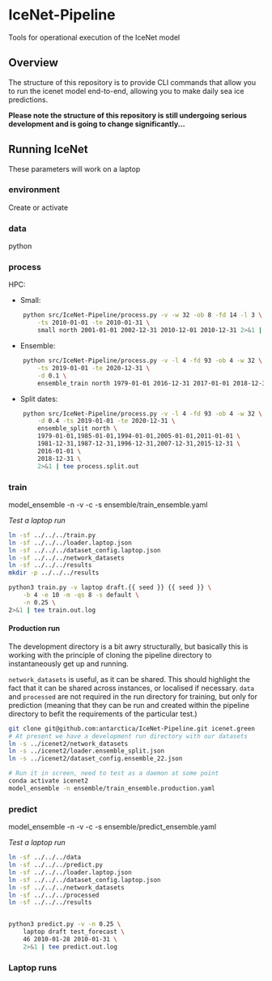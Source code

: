 # IceNet-Pipeline
Tools for operational execution of the IceNet model

## Overview

The structure of this repository is to provide CLI commands that allow you to
 run the icenet model end-to-end, allowing you to make daily sea ice 
 predictions.
 
 __Please note the structure of this repository is still undergoing serious 
 development and is going to change significantly...__
 
## Running IceNet

These parameters will work on a laptop 

### environment

Create or activate

### data

python

### process


HPC:

* Small:  

```bash
    python src/IceNet-Pipeline/process.py -v -w 32 -ob 8 -fd 14 -l 3 \
        -ts 2010-01-01 -te 2010-01-31 \
        small north 2001-01-01 2002-12-31 2010-12-01 2010-12-31 2>&1 | tee logs/process.small.log
```

* Ensemble:

```bash    
    python src/IceNet-Pipeline/process.py -v -l 4 -fd 93 -ob 4 -w 32 \
        -ts 2019-01-01 -te 2020-12-31 \
        -d 0.1 \   
        ensemble_train north 1979-01-01 2016-12-31 2017-01-01 2018-12-31 2>&1 | tee process.ensemble.out
```

* Split dates:

```bash    
    python src/IceNet-Pipeline/process.py -v -l 4 -fd 93 -ob 4 -w 32 \
        -d 0.4 -ts 2019-01-01 -te 2020-12-31 \
        ensemble_split north \
        1979-01-01,1985-01-01,1994-01-01,2005-01-01,2011-01-01 \
        1981-12-31,1987-12-31,1996-12-31,2007-12-31,2015-12-31 \
        2016-01-01 \
        2018-12-31 \
        2>&1 | tee process.split.out
```

### train

model_ensemble -n -v -c -s ensemble/train_ensemble.yaml

_Test a laptop run_

```bash
ln -sf ../../../train.py
ln -sf ../../../loader.laptop.json
ln -sf ../../../dataset_config.laptop.json
ln -sf ../../../network_datasets
ln -sf ../../../results
mkdir -p ../../../results

python3 train.py -v laptop draft.{{ seed }} {{ seed }} \
    -b 4 -e 10 -m -qs 8 -s default \
    -n 0.25 \
2>&1 | tee train.out.log
```

#### Production run

The development directory is a bit awry structurally, but basically this is 
working with the principle of cloning the pipeline directory to 
instantaneously get up and running. 

`network_datasets` is useful, as it can be shared. This should highlight the 
fact that it can be shared across instances, or localised if necessary. 
`data` and `processed` are not required in the run directory for training, 
but only for prediction (meaning that they can be run and created within the 
pipeline directory to befit the requirements of the particular test.)

```bash
git clone git@github.com:antarctica/IceNet-Pipeline.git icenet.green
# At present we have a development run directory with our datasets
ln -s ../icenet2/network_datasets 
ln -s ../icenet2/loader.ensemble_split.json 
ln -s ../icenet2/dataset_config.ensemble_22.json

# Run it in screen, need to test as a daemon at some point 
conda activate icenet2
model_ensemble -n ensemble/train_ensemble.production.yaml
```

### predict

model_ensemble -n -v -c -s ensemble/predict_ensemble.yaml


_Test a laptop run_

```bash
ln -sf ../../../data
ln -sf ../../../predict.py
ln -sf ../../../loader.laptop.json
ln -sf ../../../dataset_config.laptop.json
ln -sf ../../../network_datasets
ln -sf ../../../processed
ln -sf ../../../results


python3 predict.py -v -n 0.25 \
    laptop draft test_forecast \
    46 2010-01-28 2010-01-31 \
    2>&1 | tee predict.out.log
```


### Laptop runs